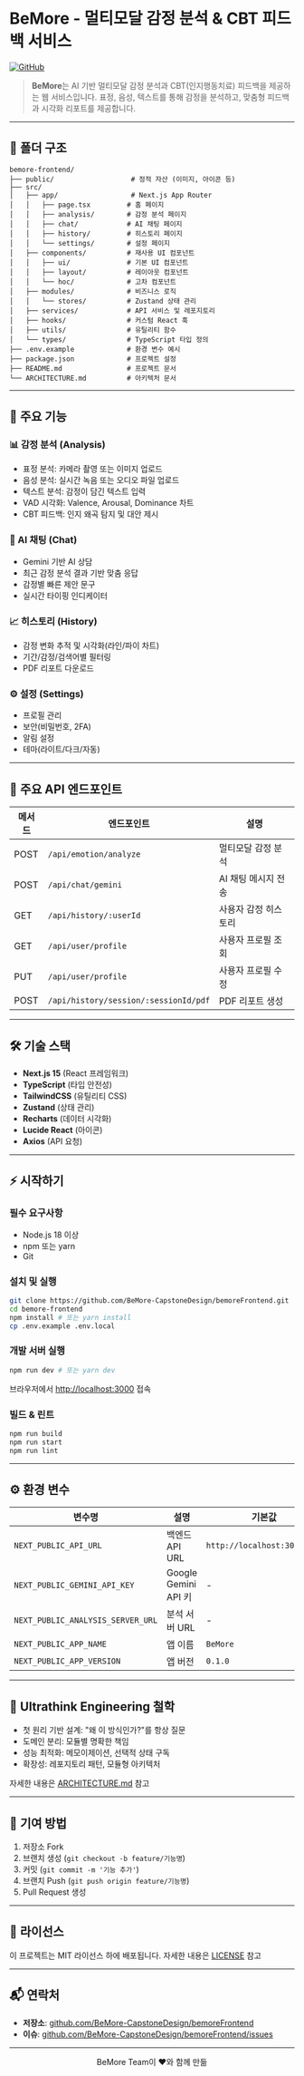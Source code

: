 # BeMore - 멀티모달 감정 분석 & CBT 피드백 서비스

[![GitHub](https://img.shields.io/badge/GitHub-Repository-blue?logo=github)](https://github.com/BeMore-CapstoneDesign/bemoreFrontend)

> **BeMore**는 AI 기반 멀티모달 감정 분석과 CBT(인지행동치료) 피드백을 제공하는 웹 서비스입니다. 표정, 음성, 텍스트를 통해 감정을 분석하고, 맞춤형 피드백과 시각화 리포트를 제공합니다.

---

## 📂 폴더 구조

```
bemore-frontend/
├── public/                   # 정적 자산 (이미지, 아이콘 등)
├── src/
│   ├── app/                  # Next.js App Router
│   │   ├── page.tsx         # 홈 페이지
│   │   ├── analysis/        # 감정 분석 페이지
│   │   ├── chat/            # AI 채팅 페이지
│   │   ├── history/         # 히스토리 페이지
│   │   └── settings/        # 설정 페이지
│   ├── components/          # 재사용 UI 컴포넌트
│   │   ├── ui/              # 기본 UI 컴포넌트
│   │   ├── layout/          # 레이아웃 컴포넌트
│   │   └── hoc/             # 고차 컴포넌트
│   ├── modules/             # 비즈니스 로직
│   │   └── stores/          # Zustand 상태 관리
│   ├── services/            # API 서비스 및 레포지토리
│   ├── hooks/               # 커스텀 React 훅
│   ├── utils/               # 유틸리티 함수
│   └── types/               # TypeScript 타입 정의
├── .env.example             # 환경 변수 예시
├── package.json             # 프로젝트 설정
├── README.md                # 프로젝트 문서
└── ARCHITECTURE.md          # 아키텍처 문서
```

---

## 🚀 주요 기능

### 📊 감정 분석 (Analysis)
- 표정 분석: 카메라 촬영 또는 이미지 업로드
- 음성 분석: 실시간 녹음 또는 오디오 파일 업로드
- 텍스트 분석: 감정이 담긴 텍스트 입력
- VAD 시각화: Valence, Arousal, Dominance 차트
- CBT 피드백: 인지 왜곡 탐지 및 대안 제시

### 💬 AI 채팅 (Chat)
- Gemini 기반 AI 상담
- 최근 감정 분석 결과 기반 맞춤 응답
- 감정별 빠른 제안 문구
- 실시간 타이핑 인디케이터

### 📈 히스토리 (History)
- 감정 변화 추적 및 시각화(라인/파이 차트)
- 기간/감정/검색어별 필터링
- PDF 리포트 다운로드

### ⚙️ 설정 (Settings)
- 프로필 관리
- 보안(비밀번호, 2FA)
- 알림 설정
- 테마(라이트/다크/자동)

---

## 🔗 주요 API 엔드포인트

| 메서드 | 엔드포인트                                 | 설명                 |
| ------ | ---------------------------------------- | -------------------- |
| POST   | `/api/emotion/analyze`                   | 멀티모달 감정 분석   |
| POST   | `/api/chat/gemini`                       | AI 채팅 메시지 전송  |
| GET    | `/api/history/:userId`                   | 사용자 감정 히스토리 |
| GET    | `/api/user/profile`                      | 사용자 프로필 조회   |
| PUT    | `/api/user/profile`                      | 사용자 프로필 수정   |
| POST   | `/api/history/session/:sessionId/pdf`    | PDF 리포트 생성      |

---

## 🛠️ 기술 스택

- **Next.js 15** (React 프레임워크)
- **TypeScript** (타입 안전성)
- **TailwindCSS** (유틸리티 CSS)
- **Zustand** (상태 관리)
- **Recharts** (데이터 시각화)
- **Lucide React** (아이콘)
- **Axios** (API 요청)

---

## ⚡ 시작하기

### 필수 요구사항
- Node.js 18 이상
- npm 또는 yarn
- Git

### 설치 및 실행

```bash
git clone https://github.com/BeMore-CapstoneDesign/bemoreFrontend.git
cd bemore-frontend
npm install # 또는 yarn install
cp .env.example .env.local
```

### 개발 서버 실행

```bash
npm run dev # 또는 yarn dev
```

브라우저에서 [http://localhost:3000](http://localhost:3000) 접속

### 빌드 & 린트

```bash
npm run build
npm run start
npm run lint
```

---

## ⚙️ 환경 변수

| 변수명                          | 설명                | 기본값                      |
| ------------------------------- | ------------------- | --------------------------- |
| `NEXT_PUBLIC_API_URL`           | 백엔드 API URL      | `http://localhost:3001/api` |
| `NEXT_PUBLIC_GEMINI_API_KEY`    | Google Gemini API 키| -                           |
| `NEXT_PUBLIC_ANALYSIS_SERVER_URL`| 분석 서버 URL       | -                           |
| `NEXT_PUBLIC_APP_NAME`          | 앱 이름             | `BeMore`                    |
| `NEXT_PUBLIC_APP_VERSION`       | 앱 버전             | `0.1.0`                     |

---

## 🧬 Ultrathink Engineering 철학
- 첫 원리 기반 설계: "왜 이 방식인가?"를 항상 질문
- 도메인 분리: 모듈별 명확한 책임
- 성능 최적화: 메모이제이션, 선택적 상태 구독
- 확장성: 레포지토리 패턴, 모듈형 아키텍처

자세한 내용은 [ARCHITECTURE.md](./ARCHITECTURE.md) 참고

---

## 🤝 기여 방법
1. 저장소 Fork
2. 브랜치 생성 (`git checkout -b feature/기능명`)
3. 커밋 (`git commit -m '기능 추가'`)
4. 브랜치 Push (`git push origin feature/기능명`)
5. Pull Request 생성

---

## 📄 라이선스

이 프로젝트는 MIT 라이선스 하에 배포됩니다. 자세한 내용은 [LICENSE](LICENSE) 참고

---

## 📬 연락처
- **저장소**: [github.com/BeMore-CapstoneDesign/bemoreFrontend](https://github.com/BeMore-CapstoneDesign/bemoreFrontend)
- **이슈**: [github.com/BeMore-CapstoneDesign/bemoreFrontend/issues](https://github.com/BeMore-CapstoneDesign/bemoreFrontend/issues)

---

<div align="center">
BeMore Team이 ❤️와 함께 만듦
</div>